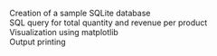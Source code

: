 Creation of a sample SQLite database <br>
SQL query for total quantity and revenue per product <br>
Visualization using matplotlib <br>
Output printing <br>
